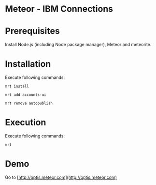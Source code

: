 Meteor - IBM Connections
===

# Prerequisites

Install Node.js (including Node package manager), Meteor and meteorite.

# Installation

Execute following commands:

`mrt install`

`mrt add accounts-ui`

`mrt remove autopublish`

# Execution

Execute following commands:

`mrt`

# Demo

Go to [http://optis.meteor.com](http://optis.meteor.com)
